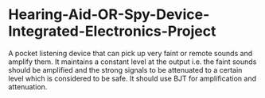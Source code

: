 # Hearing-Aid-OR-Spy-Device-Integrated-Electronics-Project
A pocket listening device that can pick up very faint or remote sounds and amplify them. It maintains a constant level at the output i.e. the faint sounds should be amplified and the strong signals to be attenuated to a certain level which is considered to be safe. It should use BJT for amplification and attenuation.
